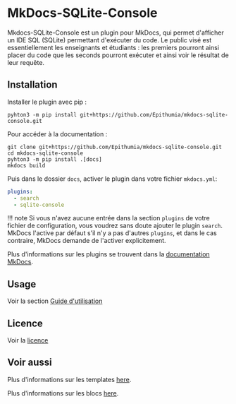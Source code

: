 # MkDocs-SQLite-Console

Mkdocs-SQLite-Console est un plugin pour MkDocs, qui permet d'afficher un IDE SQL (SQLite) permettant d'exécuter du code.
Le public visé est essentiellement les enseignants et étudiants : les premiers pourront ainsi placer du code que les
seconds pourront exécuter et ainsi voir le résultat de leur requête.

## Installation

Installer le plugin avec pip :

`pyhton3 -m pip install git+https://github.com/Epithumia/mkdocs-sqlite-console.git`

Pour accéder à la documentation :

```shell
git clone git+https://github.com/Epithumia/mkdocs-sqlite-console.git
cd mkdocs-sqlite-console
pyhton3 -m pip install .[docs]
mkdocs build
```

Puis dans le dossier `docs`, activer le plugin dans votre fichier `mkdocs.yml`:
```yaml
plugins:
  - search
  - sqlite-console
```

!!! note 
    Si vous n'avez aucune entrée dans la section `plugins` de votre fichier de configuration, 
    vous voudrez sans doute ajouter le plugin `search`. MkDocs l'active par défaut s'il n'y a pas 
    d'autres `plugins`, et dans le cas contraire, MkDocs demande de l'activer explicitement.

Plus d'informations sur les plugins se trouvent dans la [documentation MkDocs][mkdocs-plugins].

## Usage

Voir la section [Guide d'utilisation](usage.md)

## Licence

Voir la [licence](licence.md)

## Voir aussi

Plus d'informations sur les templates [here][mkdocs-template].

Plus d'informations sur les blocs [here][mkdocs-block].

[mkdocs-plugins]: http://www.mkdocs.org/user-guide/plugins/
[mkdocs-template]: https://www.mkdocs.org/user-guide/custom-themes/#template-variables
[mkdocs-block]: https://www.mkdocs.org/user-guide/styling-your-docs/#overriding-template-blocks
